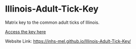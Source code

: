 # Illinois-Adult-Tick-Key

Matrix key to the common adult ticks of Illinois.

[Access the key here](/key.html)

Website Link: https://inhs-mel.github.io/Illinois-Adult-Tick-Key/ 
